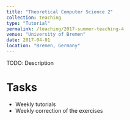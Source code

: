 ```yaml
---
title: "Theoretical Computer Science 2"
collection: teaching
type: "Tutorial"
permalink: /teaching/2017-summer-teaching-4
venue: "University of Bremen"
date: 2017-04-01
location: "Bremen, Germany"
---
```


TODO: Description

Tasks
======

- Weekly tutorials
- Weekly correction of the exercises